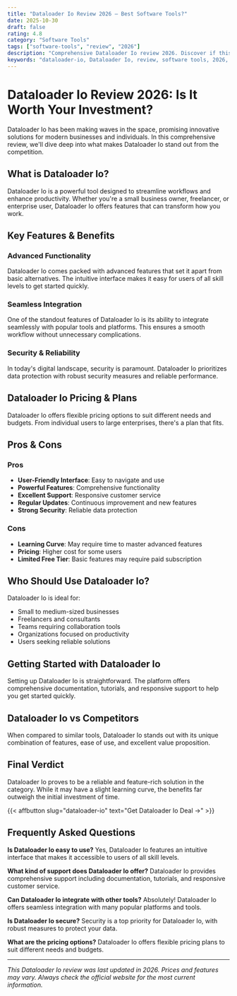 ```yaml
---
title: "Dataloader Io Review 2026 – Best Software Tools?"
date: 2025-10-30
draft: false
rating: 4.8
category: "Software Tools"
tags: ["software-tools", "review", "2026"]
description: "Comprehensive Dataloader Io review 2026. Discover if this  tool is the best choice for your needs."
keywords: "dataloader-io, Dataloader Io, review, software tools, 2026, best software tools"
---
```


# Dataloader Io Review 2026: Is It Worth Your Investment?

Dataloader Io has been making waves in the  space, promising innovative solutions for modern businesses and individuals. In this comprehensive review, we'll dive deep into what makes Dataloader Io stand out from the competition.

## What is Dataloader Io?

Dataloader Io is a powerful  tool designed to streamline workflows and enhance productivity. Whether you're a small business owner, freelancer, or enterprise user, Dataloader Io offers features that can transform how you work.

## Key Features & Benefits

### Advanced Functionality
Dataloader Io comes packed with advanced features that set it apart from basic alternatives. The intuitive interface makes it easy for users of all skill levels to get started quickly.

### Seamless Integration
One of the standout features of Dataloader Io is its ability to integrate seamlessly with popular tools and platforms. This ensures a smooth workflow without unnecessary complications.

### Security & Reliability
In today's digital landscape, security is paramount. Dataloader Io prioritizes data protection with robust security measures and reliable performance.

## Dataloader Io Pricing & Plans

Dataloader Io offers flexible pricing options to suit different needs and budgets. From individual users to large enterprises, there's a plan that fits.

## Pros & Cons

### Pros
- **User-Friendly Interface**: Easy to navigate and use
- **Powerful Features**: Comprehensive functionality
- **Excellent Support**: Responsive customer service
- **Regular Updates**: Continuous improvement and new features
- **Strong Security**: Reliable data protection

### Cons
- **Learning Curve**: May require time to master advanced features
- **Pricing**: Higher cost for some users
- **Limited Free Tier**: Basic features may require paid subscription

## Who Should Use Dataloader Io?

Dataloader Io is ideal for:
- Small to medium-sized businesses
- Freelancers and consultants
- Teams requiring collaboration tools
- Organizations focused on productivity
- Users seeking reliable  solutions

## Getting Started with Dataloader Io

Setting up Dataloader Io is straightforward. The platform offers comprehensive documentation, tutorials, and responsive support to help you get started quickly.

## Dataloader Io vs Competitors

When compared to similar tools, Dataloader Io stands out with its unique combination of features, ease of use, and excellent value proposition.

## Final Verdict

Dataloader Io proves to be a reliable and feature-rich solution in the  category. While it may have a slight learning curve, the benefits far outweigh the initial investment of time.

{{< affbutton slug="dataloader-io" text="Get Dataloader Io Deal →" >}}

## Frequently Asked Questions

**Is Dataloader Io easy to use?**
Yes, Dataloader Io features an intuitive interface that makes it accessible to users of all skill levels.

**What kind of support does Dataloader Io offer?**
Dataloader Io provides comprehensive support including documentation, tutorials, and responsive customer service.

**Can Dataloader Io integrate with other tools?**
Absolutely! Dataloader Io offers seamless integration with many popular platforms and tools.

**Is Dataloader Io secure?**
Security is a top priority for Dataloader Io, with robust measures to protect your data.

**What are the pricing options?**
Dataloader Io offers flexible pricing plans to suit different needs and budgets.

---

*This Dataloader Io review was last updated in 2026. Prices and features may vary. Always check the official website for the most current information.*
